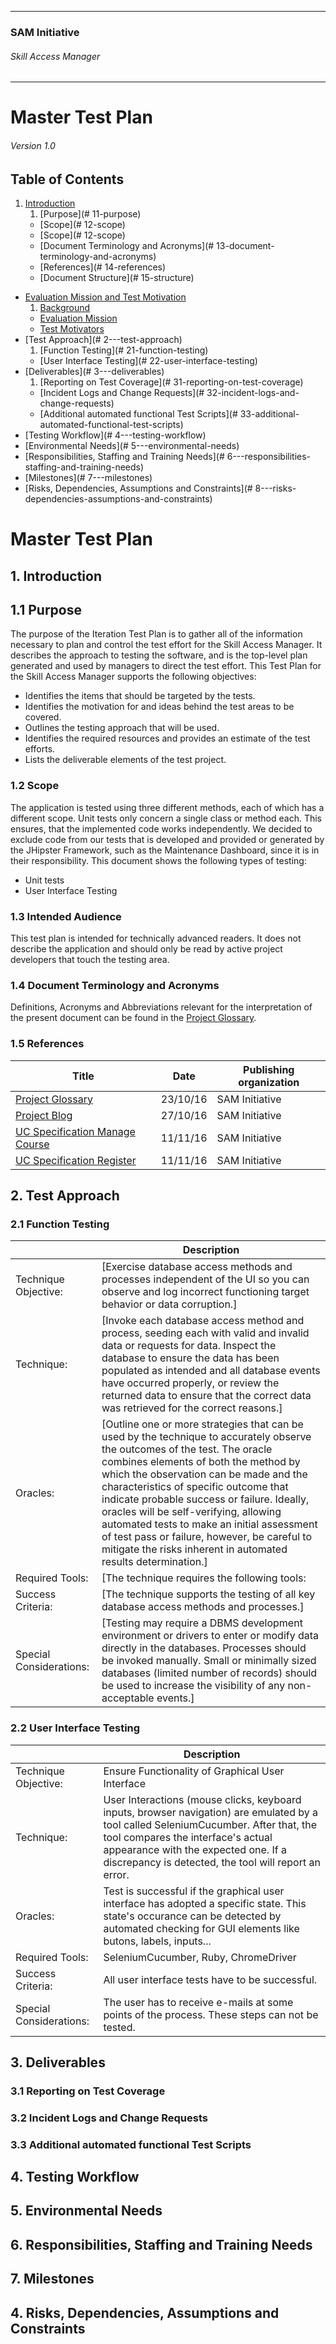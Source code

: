 * * *

### SAM Initiative

###### Skill Access Manager

* * *

# Master Test Plan

###### Version 1.0

## Table of Contents

1.  [Introduction](#markdown-header-1.-Introduction)
    1.  [Purpose](# 11-purpose)
    -  [Scope](# 12-scope)
    -  [Scope](# 12-scope)
    -  [Document Terminology and Acronyms](# 13-document-terminology-and-acronyms)
    -  [References](# 14-references)
    -  [Document Structure](# 15-structure)
- [Evaluation Mission and Test Motivation]()
    1. [Background]()
    - [Evaluation Mission]()
    - [Test Motivators]()
-  [Test Approach](# 2---test-approach)
    1.  [Function Testing](# 21-function-testing)
    -  [User Interface Testing](# 22-user-interface-testing)
-  [Deliverables](# 3---deliverables)
    1.  [Reporting on Test Coverage](# 31-reporting-on-test-coverage)
    -  [Incident Logs and Change Requests](# 32-incident-logs-and-change-requests)
    -  [Additional automated functional Test Scripts](# 33-additional-automated-functional-test-scripts)
-  [Testing Workflow](# 4---testing-workflow)
-  [Environmental Needs](# 5---environmental-needs)
-  [Responsibilities, Staffing and Training Needs](# 6---responsibilities-staffing-and-training-needs)
-  [Milestones](# 7---milestones)
-  [Risks, Dependencies, Assumptions and Constraints](# 8---risks-dependencies-assumptions-and-constraints)

# Master Test Plan

## 1\. Introduction

## 1.1 Purpose

The purpose of the Iteration Test Plan is to gather all of the information necessary to plan and control the test effort for the Skill Access Manager. It describes the approach to testing the software, and is the top-level plan generated and used by managers to direct the test effort.
This Test Plan for the Skill Access Manager supports the following objectives:
- Identifies the items that should be targeted by the tests.
- Identifies the motivation for and ideas behind the test areas to be covered.
- Outlines the testing approach that will be used.
- Identifies the required resources and provides an estimate of the test efforts.
- Lists the deliverable elements of the test project.


### 1.2 Scope

The application is tested using three different methods, each of which has a different scope.
Unit tests only concern a single class or method each. This ensures, that the implemented code works independently. We decided to exclude code from our tests that is developed and provided or generated by the JHipster Framework, such as the Maintenance Dashboard, since it is in their responsibility.
This document shows the following types of testing:
- Unit tests
- User Interface Testing

### 1.3 Intended Audience

This test plan is intended for technically advanced readers. It does not describe the application and should only be read by active project developers that touch the testing area.

### 1.4 Document Terminology and Acronyms

Definitions, Acronyms and Abbreviations relevant for the interpretation of the present document can be found in the [Project Glossary](https://eynorey.visualstudio.com/SAM%20-%20Smartify%20The%20World/_apps/hub/agile-extensions.wiki.wiki#/wiki/ProjectGlossary).

### 1.5 References

| Title | Date | Publishing organization |
| --- | --- | --- |
| [Project Glossary](https://eynorey.visualstudio.com/SAM%20-%20Smartify%20The%20World/_apps/hub/agile-extensions.wiki.wiki#/wiki/ProjectGlossary) | 23/10/16 | SAM Initiative |
| [Project Blog](https://smartifytheworld.wordpress.com/) | 27/10/16 | SAM Initiative |
| [UC Specification Manage Course](https://eynorey.visualstudio.com/SAM%20-%20Smartify%20The%20World/_apps/hub/agile-extensions.wiki.wiki#/docs/UC-Specification-ManageCourse) | 11/11/16 | SAM Initiative |
| [UC Specification Register](https://eynorey.visualstudio.com/SAM%20-%20Smartify%20The%20World/_apps/hub/agile-extensions.wiki.wiki#/docs/UC-Specification-Register) | 11/11/16 | SAM Initiative |

## 2\. Test Approach

### 2.1 Function Testing

| | Description |
| --- | --- |
| Technique Objective: |[Exercise database access methods and processes independent of the UI so you can observe and log incorrect functioning target behavior or data corruption.] |
| Technique: | [Invoke each database access method and process, seeding each with 	valid and invalid data or requests for data.  Inspect the database to ensure the data has been populated as 	intended and all database events have occurred properly, or review the 	returned data to ensure that the correct data was retrieved for the 	correct reasons.] | 
| Oracles: | [Outline one or more strategies that can be used by the technique to accurately observe the outcomes of the test. The oracle combines elements of both the method by which the observation can be made and the characteristics of specific outcome that indicate probable success or failure. Ideally, oracles will be self-verifying, allowing automated tests to make an initial assessment of test pass or failure, however, be careful to mitigate the risks inherent in automated results determination.] | 
| Required Tools: | [The technique requires the following tools: | 
| Success Criteria: | [The technique supports the testing of all key database access methods and processes.] | 
| Special Considerations: | [Testing may require a DBMS development environment or drivers to enter or modify data directly in the databases. Processes should be invoked manually. Small or minimally sized databases (limited number of records) should be used to increase the visibility of any non-acceptable events.] |

### 2.2 User Interface Testing

| | Description |
| --- | --- |
| Technique Objective: | Ensure Functionality of Graphical User Interface |
| Technique: | User Interactions (mouse clicks, keyboard inputs,  browser navigation) are emulated by a tool called SeleniumCucumber. After that, the tool compares the interface's actual appearance with the expected one. If a discrepancy is detected, the tool will report an error.| 
| Oracles: | Test is successful if the graphical user interface has adopted a specific state. This state's occurance can be detected by automated checking for GUI elements like butons, labels, inputs... | 
| Required Tools: | SeleniumCucumber, Ruby, ChromeDriver | 
| Success Criteria: | All user interface tests have to be successful. | 
| Special Considerations: | The user has to receive e-mails at some points of the process. These steps can not be tested. |

## 3\. Deliverables

### 3.1 Reporting on Test Coverage

### 3.2 Incident Logs and Change Requests

### 3.3 Additional automated functional Test Scripts

## 4\. Testing Workflow

## 5\. Environmental Needs

## 6\. Responsibilities, Staffing and Training Needs

## 7\. Milestones

## 4\. Risks, Dependencies, Assumptions and Constraints